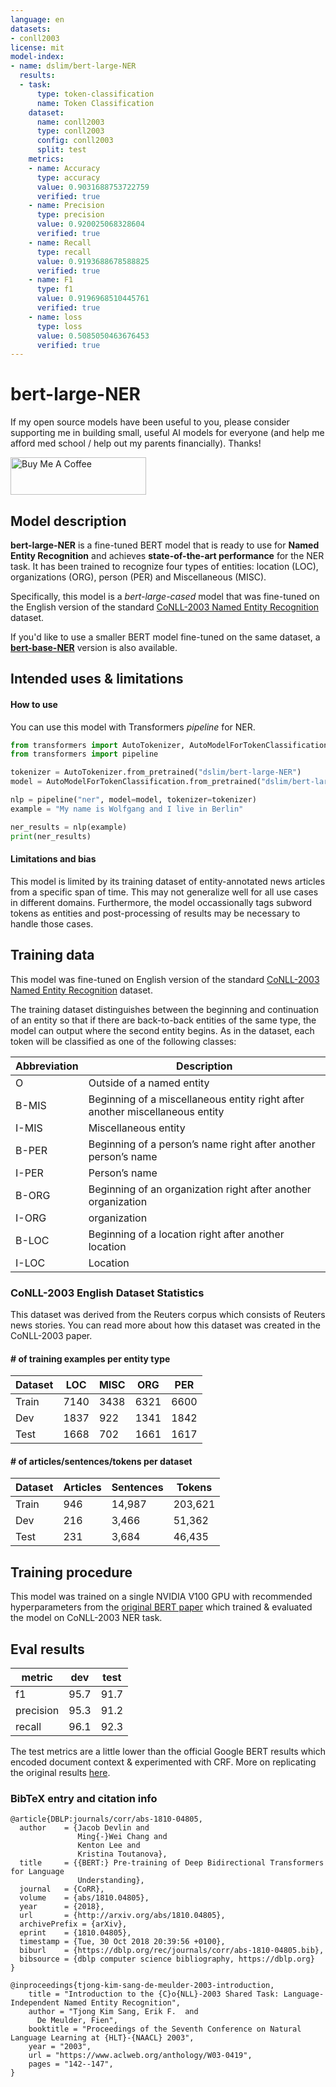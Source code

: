 ```yaml
---
language: en
datasets:
- conll2003
license: mit
model-index:
- name: dslim/bert-large-NER
  results:
  - task:
      type: token-classification
      name: Token Classification
    dataset:
      name: conll2003
      type: conll2003
      config: conll2003
      split: test
    metrics:
    - name: Accuracy
      type: accuracy
      value: 0.9031688753722759
      verified: true
    - name: Precision
      type: precision
      value: 0.920025068328604
      verified: true
    - name: Recall
      type: recall
      value: 0.9193688678588825
      verified: true
    - name: F1
      type: f1
      value: 0.9196968510445761
      verified: true
    - name: loss
      type: loss
      value: 0.5085050463676453
      verified: true
---
```

# bert-large-NER

If my open source models have been useful to you, please consider supporting me in building small, useful AI models for everyone (and help me afford med school / help out my parents financially). Thanks!

<a href="https://www.buymeacoffee.com/dslim" target="_blank"><img src="https://cdn.buymeacoffee.com/buttons/v2/arial-yellow.png" alt="Buy Me A Coffee" style="height: 60px !important;width: 217px !important;" ></a>

## Model description

**bert-large-NER** is a fine-tuned BERT model that is ready to use for **Named Entity Recognition** and achieves **state-of-the-art performance** for the NER task. It has been trained to recognize four types of entities: location (LOC), organizations (ORG), person (PER) and Miscellaneous (MISC). 

Specifically, this model is a *bert-large-cased* model that was fine-tuned on the English version of the standard [CoNLL-2003 Named Entity Recognition](https://www.aclweb.org/anthology/W03-0419.pdf) dataset. 

If you'd like to use a smaller BERT model fine-tuned on the same dataset, a [**bert-base-NER**](https://huggingface.co/dslim/bert-base-NER/) version is also available. 


## Intended uses & limitations

#### How to use

You can use this model with Transformers *pipeline* for NER.

```python
from transformers import AutoTokenizer, AutoModelForTokenClassification
from transformers import pipeline

tokenizer = AutoTokenizer.from_pretrained("dslim/bert-large-NER")
model = AutoModelForTokenClassification.from_pretrained("dslim/bert-large-NER")

nlp = pipeline("ner", model=model, tokenizer=tokenizer)
example = "My name is Wolfgang and I live in Berlin"

ner_results = nlp(example)
print(ner_results)
```

#### Limitations and bias

This model is limited by its training dataset of entity-annotated news articles from a specific span of time. This may not generalize well for all use cases in different domains. Furthermore, the model occassionally tags subword tokens as entities and post-processing of results may be necessary to handle those cases. 

## Training data

This model was fine-tuned on English version of the standard [CoNLL-2003 Named Entity Recognition](https://www.aclweb.org/anthology/W03-0419.pdf) dataset. 

The training dataset distinguishes between the beginning and continuation of an entity so that if there are back-to-back entities of the same type, the model can output where the second entity begins. As in the dataset, each token will be classified as one of the following classes:

Abbreviation|Description
-|-
O|Outside of a named entity
B-MIS |Beginning of a miscellaneous entity right after another miscellaneous entity
I-MIS | Miscellaneous entity
B-PER |Beginning of a person’s name right after another person’s name
I-PER |Person’s name
B-ORG |Beginning of an organization right after another organization
I-ORG |organization
B-LOC |Beginning of a location right after another location
I-LOC |Location


### CoNLL-2003 English Dataset Statistics
This dataset was derived from the Reuters corpus which consists of Reuters news stories. You can read more about how this dataset was created in the CoNLL-2003 paper. 
#### # of training examples per entity type
Dataset|LOC|MISC|ORG|PER
-|-|-|-|-
Train|7140|3438|6321|6600
Dev|1837|922|1341|1842
Test|1668|702|1661|1617
#### # of articles/sentences/tokens per dataset
Dataset |Articles |Sentences |Tokens
-|-|-|-
Train |946 |14,987 |203,621
Dev |216 |3,466 |51,362
Test |231 |3,684 |46,435

## Training procedure

This model was trained on a single NVIDIA V100 GPU with recommended hyperparameters from the [original BERT paper](https://arxiv.org/pdf/1810.04805) which trained & evaluated the model on CoNLL-2003 NER task. 

## Eval results
metric|dev|test
-|-|-
f1 |95.7 |91.7
precision |95.3 |91.2
recall |96.1 |92.3

The test metrics are a little lower than the official Google BERT results which encoded document context & experimented with CRF. More on replicating the original results [here](https://github.com/google-research/bert/issues/223).

### BibTeX entry and citation info

```
@article{DBLP:journals/corr/abs-1810-04805,
  author    = {Jacob Devlin and
               Ming{-}Wei Chang and
               Kenton Lee and
               Kristina Toutanova},
  title     = {{BERT:} Pre-training of Deep Bidirectional Transformers for Language
               Understanding},
  journal   = {CoRR},
  volume    = {abs/1810.04805},
  year      = {2018},
  url       = {http://arxiv.org/abs/1810.04805},
  archivePrefix = {arXiv},
  eprint    = {1810.04805},
  timestamp = {Tue, 30 Oct 2018 20:39:56 +0100},
  biburl    = {https://dblp.org/rec/journals/corr/abs-1810-04805.bib},
  bibsource = {dblp computer science bibliography, https://dblp.org}
}
```
```
@inproceedings{tjong-kim-sang-de-meulder-2003-introduction,
    title = "Introduction to the {C}o{NLL}-2003 Shared Task: Language-Independent Named Entity Recognition",
    author = "Tjong Kim Sang, Erik F.  and
      De Meulder, Fien",
    booktitle = "Proceedings of the Seventh Conference on Natural Language Learning at {HLT}-{NAACL} 2003",
    year = "2003",
    url = "https://www.aclweb.org/anthology/W03-0419",
    pages = "142--147",
}
```
